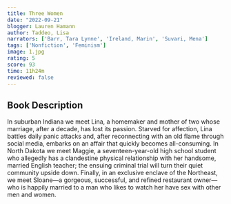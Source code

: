 ```yaml
---
title: Three Women
date: "2022-09-21"
blogger: Lauren Hamann
author: Taddeo, Lisa
narrators: ['Barr, Tara Lynne', 'Ireland, Marin', 'Suvari, Mena']
tags: ['Nonfiction', 'Feminism']
image: 1.jpg
rating: 5
score: 93
time: 11h24m
reviewed: false
---
```



## Book Description

In suburban Indiana we meet Lina, a homemaker and mother of two whose marriage, after a decade, has lost its passion. Starved for affection, Lina battles daily panic attacks and, after reconnecting with an old flame through social media, embarks on an affair that quickly becomes all-consuming. In North Dakota we meet Maggie, a seventeen-year-old high school student who allegedly has a clandestine physical relationship with her handsome, married English teacher; the ensuing criminal trial will turn their quiet community upside down. Finally, in an exclusive enclave of the Northeast, we meet Sloane—a gorgeous, successful, and refined restaurant owner—who is happily married to a man who likes to watch her have sex with other men and women.